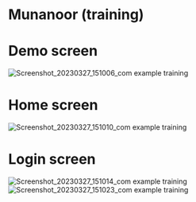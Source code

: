 # Munanoor (training)

# Demo screen
![Screenshot_20230327_151006_com example training](https://user-images.githubusercontent.com/70487089/227930626-478ded0e-5010-4443-aab8-705c510b5eac.jpg)

# Home screen
![Screenshot_20230327_151010_com example training](https://user-images.githubusercontent.com/70487089/227930630-06ffcb83-9e64-4535-afef-6eac58bc2bc9.jpg)

# Login screen
![Screenshot_20230327_151014_com example training](https://user-images.githubusercontent.com/70487089/227930635-8b281f33-4b77-41e6-99c1-0bd38323235d.jpg)
![Screenshot_20230327_151023_com example training](https://user-images.githubusercontent.com/70487089/227930640-2ef91545-913b-41de-b168-73c3fbcd3db2.jpg)

